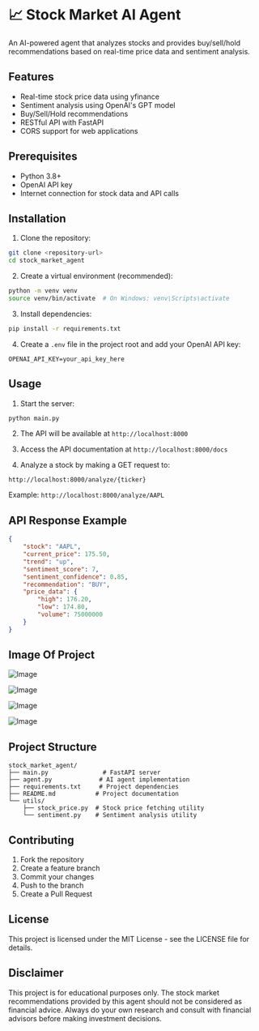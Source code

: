 # 📈 Stock Market AI Agent

An AI-powered agent that analyzes stocks and provides buy/sell/hold recommendations based on real-time price data and sentiment analysis.

## Features

- Real-time stock price data using yfinance
- Sentiment analysis using OpenAI's GPT model
- Buy/Sell/Hold recommendations
- RESTful API with FastAPI
- CORS support for web applications

## Prerequisites

- Python 3.8+
- OpenAI API key
- Internet connection for stock data and API calls

## Installation

1. Clone the repository:
```bash
git clone <repository-url>
cd stock_market_agent
```

2. Create a virtual environment (recommended):
```bash
python -m venv venv
source venv/bin/activate  # On Windows: venv\Scripts\activate
```

3. Install dependencies:
```bash
pip install -r requirements.txt
```

4. Create a `.env` file in the project root and add your OpenAI API key:
```
OPENAI_API_KEY=your_api_key_here
```

## Usage

1. Start the server:
```bash
python main.py
```

2. The API will be available at `http://localhost:8000`

3. Access the API documentation at `http://localhost:8000/docs`

4. Analyze a stock by making a GET request to:
```
http://localhost:8000/analyze/{ticker}
```
Example: `http://localhost:8000/analyze/AAPL`

## API Response Example

```json
{
    "stock": "AAPL",
    "current_price": 175.50,
    "trend": "up",
    "sentiment_score": 7,
    "sentiment_confidence": 0.85,
    "recommendation": "BUY",
    "price_data": {
        "high": 176.20,
        "low": 174.80,
        "volume": 75000000
    }
}
```

## Image Of Project

![Image](https://github.com/user-attachments/assets/bdcb65ca-e8e4-43e8-b611-8ab57a8e1f6a)

![Image](https://github.com/user-attachments/assets/d9536b6e-90f6-42ae-bd9c-1d3b90aedf07)

![Image](https://github.com/user-attachments/assets/9cd90635-c23b-48b2-a41c-72ee566a8344)

![Image](https://github.com/user-attachments/assets/6f4a513d-4edc-47d6-a094-d04955fe8492)

## Project Structure

```
stock_market_agent/
├── main.py               # FastAPI server
├── agent.py             # AI agent implementation
├── requirements.txt     # Project dependencies
├── README.md           # Project documentation
└── utils/
    ├── stock_price.py  # Stock price fetching utility
    └── sentiment.py    # Sentiment analysis utility
```

## Contributing

1. Fork the repository
2. Create a feature branch
3. Commit your changes
4. Push to the branch
5. Create a Pull Request

## License

This project is licensed under the MIT License - see the LICENSE file for details.

## Disclaimer

This project is for educational purposes only. The stock market recommendations provided by this agent should not be considered as financial advice. Always do your own research and consult with financial advisors before making investment decisions. 
